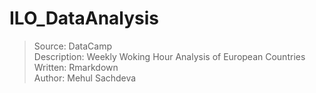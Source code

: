# ILO_DataAnalysis

> Source: DataCamp <br/>
> Description: Weekly Woking Hour Analysis of European Countries <br/>
> Written: Rmarkdown <br/>
> Author: Mehul Sachdeva <br/>
